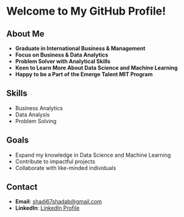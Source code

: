 # Welcome to My GitHub Profile!

## About Me
- **Graduate in International Business & Management**
- **Focus on Business & Data Analytics**
- **Problem Solver with Analytical Skills**
- **Keen to Learn More About Data Science and Machine Learning**
- **Happy to be a Part of the Emerge Talent MIT Program**

## Skills
- Business Analytics
- Data Analysis
- Problem Solving

## Goals
- Expand my knowledge in Data Science and Machine Learning
- Contribute to impactful projects
- Collaborate with like-minded individuals

## Contact
- **Email**: shadi67shadab@gmail.com
- **LinkedIn**: [LinkedIn Profile](https://www.linkedin.com/in/zeinab-shadishadabshoar/)
